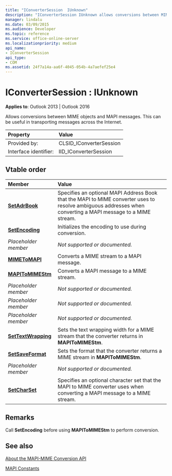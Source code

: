 ```yaml
---
title: "IConverterSession  IUnknown"
description: "IConverterSession IUnknown allows conversions between MIME objects and MAPI messages, which can be useful in transporting messages across the Internet."
manager: lindalu
ms.date: 03/09/2015
ms.audience: Developer
ms.topic: reference
ms.service: office-online-server
ms.localizationpriority: medium
api_name:
- IConverterSession
api_type:
- COM
ms.assetid: 24f7a14a-aa6f-4045-054b-4a7aefef25e4
---
```


# IConverterSession : IUnknown

  
  
**Applies to**: Outlook 2013 | Outlook 2016 
  
Allows conversions between MIME objects and MAPI messages. This can be useful in transporting messages across the Internet.
  
|Property |Value |
|:-----|:-----|
|Provided by:  <br/> |CLSID_IConverterSession  <br/> |
|Interface identifier:  <br/> |IID_IConverterSession  <br/> |
   
## Vtable order

|Member |Value |
|:-----|:-----|
|**[SetAdrBook](iconvertersession-setadrbook.md)** <br/> |Specifies an optional MAPI Address Book that the MAPI to MIME converter uses to resolve ambiguous addresses when converting a MAPI message to a MIME stream. |
|**[SetEncoding](iconvertersession-setencoding.md)** <br/> |Initializes the encoding to use during conversion. |
| *Placeholder member*  <br/> | *Not supported or documented.*  <br/> |
|**[MIMEToMAPI](iconvertersession-mimetomapi.md)** <br/> |Converts a MIME stream to a MAPI message. |
|**[MAPIToMIMEStm](iconvertersession-mapitomimestm.md)** <br/> |Converts a MAPI message to a MIME stream. |
| *Placeholder member*  <br/> | *Not supported or documented.*  <br/> |
| *Placeholder member*  <br/> | *Not supported or documented.*  <br/> |
| *Placeholder member*  <br/> | *Not supported or documented.*  <br/> |
|**[SetTextWrapping](iconvertersession-settextwrapping.md)** <br/> |Sets the text wrapping width for a MIME stream that the converter returns in **MAPIToMIMEStm**. |
|**[SetSaveFormat](iconvertersession-setsaveformat.md)** <br/> |Sets the format that the converter returns a MIME stream in **MAPIToMIMEStm**. |
| *Placeholder member*  <br/> | *Not supported or documented.*  <br/> |
|**[SetCharSet](iconvertersession-setcharset.md)** <br/> |Specifies an optional character set that the MAPI to MIME converter uses when converting a MAPI message to a MIME stream. |
   
## Remarks

Call **SetEncoding** before using **MAPIToMIMEStm** to perform conversion. 
  
## See also



[About the MAPI-MIME Conversion API](about-the-mapi-mime-conversion-api.md)
  
[MAPI Constants](mapi-constants.md)

